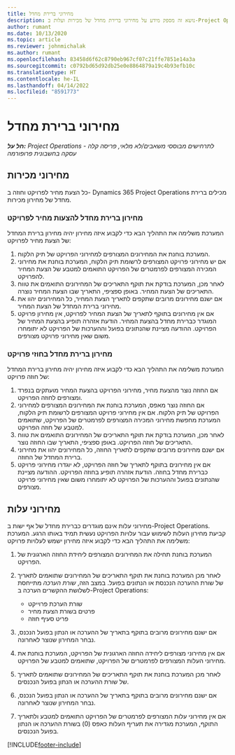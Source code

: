 ```yaml
---
title: מחירוני ברירת מחדל
description: נושא זה מספק מידע על מחירוני ברירת מחדל של מכירות ועלות ב-Project Operations.
author: rumant
ms.date: 10/13/2020
ms.topic: article
ms.reviewer: johnmichalak
ms.author: rumant
ms.openlocfilehash: 83458d6f62c8790eb967cf07c21ffe7851e14a3a
ms.sourcegitcommit: c0792bd65d92db25e0e8864879a19c4b93efb10c
ms.translationtype: HT
ms.contentlocale: he-IL
ms.lasthandoff: 04/14/2022
ms.locfileid: "8591773"
---
```

# <a name="default-price-lists"></a>מחירוני ברירת מחדל

_**חל על:** Project Operations לתרחישים מבוססי משאבים/לא מלאי, פריסה קלה - עסקה בחשבונית פרופורמה_

## <a name="sales-price-lists"></a>מחירוני מכירות

כל הצעת מחיר לפרויקט וחוזה ב- Dynamics 365 Project Operations מכילים ברירת מחדל של מחירון מכירות. 

### <a name="price-list-default-on-project-quotes"></a>מחירון ברירת מחדל להצעות מחיר לפרויקט
המערכת משלימה את התהליך הבא כדי לקבוע איזה מחירון יהיה מחירון ברירת המחדל של הצעת מחיר לפרויקט:

1. המערכת בוחנת את המחירונים המצורפים למחירוני הפרויקט של תיק הלקוח. 
2. אם יש מחירוני פרויקט המצורפים לרשומת תיק הלקוח, המערכת בוחנת את מחירוני המכירה המצורפים לפרמטרים של הפרויקט התואמים למטבע של הצעת המחיר להפרויקט.
3. לאחר מכן, המערכת בודקת את תוקף התאריכים של המחירונים התואמים את טווח התאריכים של הצעת המחיר. באופן ספציפי, התאריך שבו הצעת המחיר נוצרה.
4. אם ישנם מחירונים מרובים שתקפים לתאריך הצעת המחיר, כל המחירונים יהוו את מחירוני ברירת המחדל של הצעת המחיר.
5. אם אין מחירונים בתוקף לתאריך של הצעת המחיר לפרויקט, אין מחירון פרויקט המוגדר כברירת מחדל בהצעת המחיר. הודעת אזהרה תופיע בהצעת המחיר של הפרויקט. ההודעה מציינת שהנתונים בפועל וההערכות של הפרויקט לא יתומחרו משום שאין מחירוני פרויקט מצורפים.

### <a name="price-list-default-on-project-contracts"></a>מחירון ברירת מחדל בחוזי פרויקט 
המערכת משלימה את התהליך הבא כדי לקבוע איזה מחירון יהיה מחירון ברירת המחדל של חוזה פרויקט:

1. אם החוזה נוצר מהצעת מחיר, מחירוני הפרויקט בהצעת המחיר מועתקים בנפרד ומצורפים לחוזה הפרויקט.
2. אם החוזה נוצר מאפס, המערכת בוחנת את המחירונים המצורפים למחירוני הפרויקט של תיק הלקוח. אם אין מחירוני פרויקט המצורפים לרשומת תיק הלקוח, המערכת מחפשת מחירוני המכירה המצורפים לפרמטרים של הפרויקט, שתואמים למטבע של חוזה הפרויקט.
4. לאחר מכן, המערכת בודקת את תוקף התאריכים של המחירונים התואמים את טווח התאריכים של חוזה הפרויקט. באופן ספציפי, התאריך שבו החוזה נוצר.
5. אם ישנם מחירונים מרובים שתקפים לתאריך החוזה, כל המחירונים יהוו את מחירוני ברירת המחדל של החוזה.
6. אם אין מחירונים בתוקף לתאריך של חוזה הפרויקט, לא יוגדרו מחירוני פרויקט כברירת מחדל בחוזה. הודעת אזהרה תופיע בחוזה הפרויקט. ההודעה מציינת שהנתונים בפועל וההערכות של הפרויקט לא יתומחרו משום שאין מחירוני פרויקט מצורפים.

## <a name="cost-price-lists"></a>מחירוני עלות

מחירוני עלות אינם מוגדרים כברירת מחדל של אף ישות ב-Project Operations. קביעת מחירון העלות לשימוש עבור עלויות הפרויקט נעשית תמיד באותו הרגע. המערכת משלימה את התהליך הבא כדי לקבוע איזה מחירון ישמש לעלויות פרויקט:

1. המערכת בוחנת תחילה את המחירונים המצורפים ליחידת החוזה הארגונית של הפרויקט.
2. לאחר מכן המערכת בוחנת את תוקף התאריכים של המחירונים שתואמים לתאריך של שורת ההערכה הנכנסת או הנתונים בפועל. במצב הזה, *שורת הערכה* מתייחסת לשלושת ההקשרים הערכה ב-Project Operations:

    - שורת הערכת פרוייקט
    - פרטים בשורת הצעת מחיר
    - פריט סעיף חוזה
  
3. אם ישנם מחירונים מרובים בתוקף בתאריך של ההערכה או הנתון בפועל הנכנס, נבחר המחירון שנוצר לאחרונה.
4. אם אין מחירוני מצורפים ליחידה החוזה הארגונית של הפרויקט, המערכת בוחנת את מחירוני העלות המצורפים לפרמטרים של הפרויקט, שתואמים למטבע של הפרויקט.
5. לאחר מכן המערכת בוחנת את תוקף התאריכים של המחירונים שתואמים לתאריך של שורת ההערכה או הנתון בפועל הנכנסים. 
6. אם ישנם מחירונים מרובים בתוקף בתאריך של ההערכה או הנתון בפועל הנכנס, נבחר המחירון שנוצר לאחרונה.
7. אם אין מחירוני עלות המצורפים לפרמטרים של הפרויקט התואמים למטבע ולתאריך התוקף, המערכת מגדירה את תעריף העלות כאפס (0) בשורת ההערכה או הנתון בפועל הנכנסים.


[!INCLUDE[footer-include](../includes/footer-banner.md)]